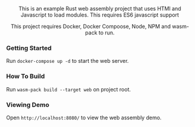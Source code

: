 <div align="center">
  <p>
  This is an example Rust web assembly project that uses HTMl and Javascript to load modules. This requires ES6 javascript support
  </p>

  <p>
  This project requires Docker, Docker Compoose, Node, NPM and wasm-pack to run.
  </p>
</div>

### Getting Started

Run `docker-compose up -d` to start the web server.

### How To Build

Run `wasm-pack build --target web` on project root.

### Viewing Demo

Open `http://localhost:8080/` to view the web assembly demo.
